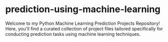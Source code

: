 # prediction-using-machine-learning
Welcome to my Python Machine Learning Prediction Projects Repository! Here, you'll find a curated collection of project files tailored specifically for conducting prediction tasks using machine learning techniques.
